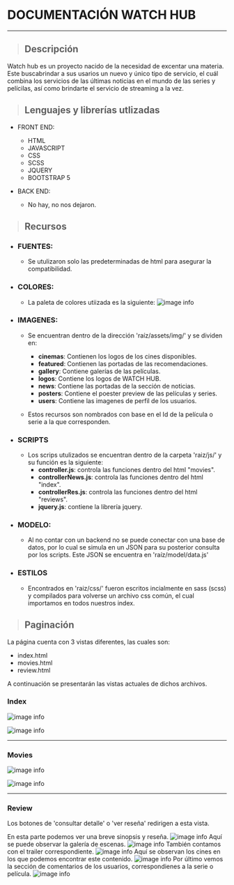 # DOCUMENTACIÓN WATCH HUB
---
> ## Descripción
Watch hub es un proyecto nacido de la necesidad de excentar una materia. Este buscabrindar a sus usarios un nuevo y único tipo de servicio, el cuál combina los servicios de las últimas noticias en el mundo de las series y pelícilas, así como brindarte el servicio de streaming a la vez.

> ## Lenguajes y librerías utlizadas
* FRONT END:
  * HTML
  * JAVASCRIPT
  * CSS
  * SCSS
  * JQUERY
  * BOOTSTRAP 5
   
* BACK END:
  * No hay, no nos dejaron.

> ## Recursos
* ### FUENTES:
  * Se utulizaron solo las predeterminadas de html para asegurar la compatibilidad.

* ### COLORES:
  * La paleta de colores utiizada es la siguiente:
  ![image info](./img/code1.png)
  
* ### IMAGENES:
  * Se encuentran dentro de la dirección 'raíz/assets/img/' y se dividen en:
    *  **cinemas**: Contienen los logos de los cines disponibles.
    *  **featured**: Contienen las portadas de las recomendaciones.
    *  **gallery**: Contiene galerías de las películas.
    *  **logos**: Contiene los logos de WATCH HUB.
    *  **news**: Contiene las portadas de la sección de noticias.
    *  **posters**: Contiene el poester preview de las películas y series.
    *  **users**: Contiene las imagenes de perfil de los usuarios.
  
   * Estos recursos son nombrados con base en el Id de la película o serie a la que corresponden.
 
 * ### SCRIPTS
    * Los scrips utulizados se encuentran dentro de la carpeta 'raiz/js/' y su función es la siguiente:
      * **controller.js**: controla las funciones dentro del html "movies". 
      * **controllerNews.js**: controla las funciones dentro del html "index". 
      * **controllerRes.js**: controla las funciones dentro del html "reviews". 
      * **jquery.js**: contiene la librería jquery.
  
  * ### MODELO:
    * Al no contar con un backend no se puede conectar con una base de datos, por lo cual se simula en un JSON para su posterior consulta por los scripts. Este JSON se encuentra en 'raíz/model/data.js'

 * ### ESTILOS
    * Encontrados en 'raiz/css/' fueron escritos incialmente en sass (scss) y compilados para volverse un archivo css común, el cual importamos en todos nuestros index.
  
> ## Paginación
La página cuenta con 3 vistas diferentes, las cuales son:
* index.html
* movies.html
* review.html

A continuación se presentarán las vistas actuales de dichos archivos.

### Index
  ![image info](./img/index1.png)

  ![image info](./img/index2.png)

---
### Movies
![image info](./img/movie1.png)

![image info](./img/movie2.png)

---
### Review
Los botones de 'consultar detalle' o 'ver reseña' redirigen a esta vista.

En esta parte podemos ver una breve sinopsis y reseña.
![image info](./img/review1.png)
Aquí se puede observar la galería de escenas.
![image info](./img/review2.png)
También contamos con el trailer correspondiente.
![image info](./img/review3.png)
Aquí se observan los cines en los que podemos encontrar este contenido.
![image info](./img/review4.png)
Por último vemos la sección de comentarios de los usuarios, correspondienes a la serie o película.
![image info](./img/review5.png)


